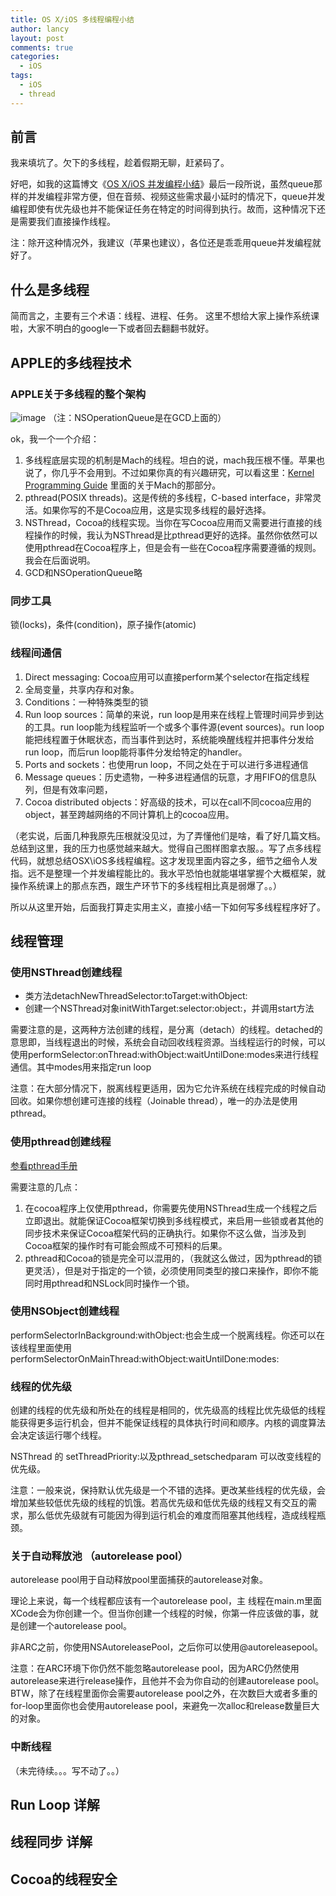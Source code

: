 ```yaml
---
title: OS X/iOS 多线程编程小结
author: lancy
layout: post
comments: true
categories:
  - iOS
tags:
  - iOS
  - thread
---
```


## 前言
我来填坑了。欠下的多线程，趁着假期无聊，赶紧码了。

好吧，如我的这篇博文《[OS X/iOS 并发编程小结](http://gracelancy.com/?p=116)》最后一段所说，虽然queue那样的并发编程非常方便，但在音频、视频这些需求最小延时的情况下，queue并发编程即使有优先级也并不能保证任务在特定的时间得到执行。故而，这种情况下还是需要我们直接操作线程。

注：除开这种情况外，我建议（苹果也建议），各位还是乖乖用queue并发编程就好了。

## 什么是多线程
简而言之，主要有三个术语：线程、进程、任务。
这里不想给大家上操作系统课啦，大家不明白的google一下或者回去翻翻书就好。

## APPLE的多线程技术
### APPLE关于多线程的整个架构
![image](http://lianxu.me/images/post/threadlayout.jpg)
（注：NSOperationQueue是在GCD上面的）

ok，我一个一个介绍：

1. 多线程底层实现的机制是Mach的线程。坦白的说，mach我压根不懂。苹果也说了，你几乎不会用到。不过如果你真的有兴趣研究，可以看这里：[Kernel Programming Guide](https://developer.apple.com/library/mac/#documentation/Darwin/Conceptual/KernelProgramming/Mach/Mach.html) 里面的关于Mach的那部分。
2. pthread(POSIX threads)。这是传统的多线程，C-based interface，非常灵活。如果你写的不是Cocoa应用，这是实现多线程的最好选择。
3. NSThread，Cocoa的线程实现。当你在写Cocoa应用而又需要进行直接的线程操作的时候，我认为NSThread是比pthread更好的选择。虽然你依然可以使用pthread在Cocoa程序上，但是会有一些在Cocoa程序需要遵循的规则。我会在后面说明。
4. GCD和NSOperationQueue略

### 同步工具
锁(locks)，条件(condition)，原子操作(atomic)

### 线程间通信
1. Direct messaging: Cocoa应用可以直接perform某个selector在指定线程
2. 全局变量，共享内存和对象。
3. Conditions：一种特殊类型的锁
4. Run loop sources：简单的来说，run loop是用来在线程上管理时间异步到达的工具。run loop能为线程监听一个或多个事件源(event sources)。run loop能把线程置于休眠状态，而当事件到达时，系统能唤醒线程并把事件分发给run loop，而后run loop能将事件分发给特定的handler。
5. Ports and sockets：也使用run loop，不同之处在于可以进行多进程通信
6. Message queues：历史遗物，一种多进程通信的玩意，才用FIFO的信息队列，但是有效率问题，
7. Cocoa distributed objects：好高级的技术，可以在call不同cocoa应用的object，甚至跨越网络的不同计算机上的cocoa应用。

（老实说，后面几种我原先压根就没见过，为了弄懂他们是啥，看了好几篇文档。总结到这里，我的压力也感觉越来越大。觉得自己图样图拿衣服。。写了点多线程代码，就想总结OSX\iOS多线程编程。这才发现里面内容之多，细节之细令人发指。远不是整理一个并发编程能比的。我水平恐怕也就能堪堪掌握个大概框架，就操作系统课上的那点东西，跟生产环节下的多线程相比真是弱爆了。。）

所以从这里开始，后面我打算走实用主义，直接小结一下如何写多线程程序好了。

## 线程管理
### 使用NSThread创建线程
* 类方法detachNewThreadSelector:toTarget:withObject:
* 创建一个NSThread对象initWithTarget:selector:object:，并调用start方法

需要注意的是，这两种方法创建的线程，是分离（detach）的线程。detached的意思即，当线程退出的时候，系统会自动回收线程资源。当线程运行的时候，可以使用performSelector:onThread:withObject:waitUntilDone:modes来进行线程通信。其中modes用来指定run loop

注意：在大部分情况下，脱离线程更适用，因为它允许系统在线程完成的时候自动回收。如果你想创建可连接的线程（Joinable thread），唯一的办法是使用pthread。

### 使用pthread创建线程
[参看pthread手册](http://developer.apple.com/library/ios/#documentation/System/Conceptual/ManPages_iPhoneOS/man3/pthread.3.html#//apple_ref/doc/man/3/pthread)

需要注意的几点：

1. 在cocoa程序上仅使用pthread，你需要先使用NSThread生成一个线程之后立即退出。就能保证Cocoa框架切换到多线程模式，来启用一些锁或者其他的同步技术来保证Cocoa框架代码的正确执行。如果你不这么做，当涉及到Cocoa框架的操作时有可能会照成不可预料的后果。
2. pthread和Cocoa的锁是完全可以混用的，（我就这么做过，因为pthread的锁更灵活），但是对于指定的一个锁，必须使用同类型的接口来操作，即你不能同时用pthread和NSLock同时操作一个锁。

### 使用NSObject创建线程
performSelectorInBackground:withObject:也会生成一个脱离线程。你还可以在该线程里面使用performSelectorOnMainThread:withObject:waitUntilDone:modes:

### 线程的优先级
创建的线程的优先级和所处在的线程是相同的，优先级高的线程比优先级低的线程能获得更多运行机会，但并不能保证线程的具体执行时间和顺序。内核的调度算法会决定该运行哪个线程。

NSThread 的 setThreadPriority:以及pthread_setschedparam 可以改变线程的优先级。

注意：一般来说，保持默认优先级是一个不错的选择。更改某些线程的优先级，会增加某些较低优先级的线程的饥饿。若高优先级和低优先级的线程又有交互的需求，那么低优先级就有可能因为得到运行机会的难度而阻塞其他线程，造成线程瓶颈。


### 关于自动释放池 （autorelease pool）
autorelease pool用于自动释放pool里面捕获的autorelease对象。

理论上来说，每一个线程都应该有一个autorelease pool，主
线程在main.m里面XCode会为你创建一个。但当你创建一个线程的时候，你第一件应该做的事，就是创建一个autorelease pool。

非ARC之前，你使用NSAutoreleasePool，之后你可以使用@autoreleasepool。

注意：在ARC环境下你仍然不能忽略autorelease pool，因为ARC仍然使用autorelease来进行release操作，且他并不会为你自动的创建autorelease pool。BTW，除了在线程里面你会需要autorelease pool之外，在次数巨大或者多重的for-loop里面你也会使用autorelease pool，来避免一次alloc和release数量巨大的对象。


### 中断线程

（未完待续。。。写不动了。。）


## Run Loop 详解

## 线程同步 详解

## Cocoa的线程安全


